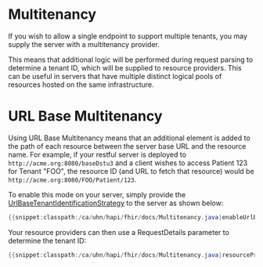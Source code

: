 # Multitenancy

If you wish to allow a single endpoint to support multiple tenants, you may supply the server with a multitenancy provider.

This means that additional logic will be performed during request parsing to determine a tenant ID, which will be supplied to resource providers. This can be useful in servers that have	multiple distinct logical pools of resources hosted on the same infrastructure.

# URL Base Multitenancy

Using URL Base Multitenancy means that an additional element is added to the path of each resource between the server base	URL and the resource name. For example, if your restful server is deployed to `http://acme.org:8080/baseDstu3` and a client wishes to access Patient 123 for Tenant "FOO", the	resource ID (and URL to fetch that resource) would be `http://acme.org:8080/FOO/Patient/123`.

To enable this mode on your server, simply provide the [UrlBaseTenantIdentificationStrategy](/hapi-fhir/apidocs/hapi-fhir-server/ca/uhn/fhir/rest/server/tenant/UrlBaseTenantIdentificationStrategy.html) to the server as shown below:

```java
{{snippet:classpath:/ca/uhn/hapi/fhir/docs/Multitenancy.java|enableUrlBaseTenantIdentificationStrategy}}
```

Your resource providers can then use a RequestDetails parameter to determine the tenant ID:

```java
{{snippet:classpath:/ca/uhn/hapi/fhir/docs/Multitenancy.java|resourceProvider}}
```

